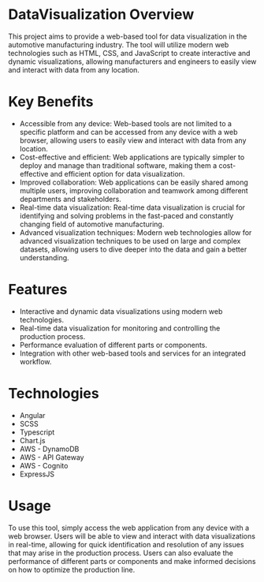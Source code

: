 # DataVisualization Overview

This project aims to provide a web-based tool for data visualization in the automotive manufacturing industry. The tool will utilize modern web technologies such as HTML, CSS, and JavaScript to create interactive and dynamic visualizations, allowing manufacturers and engineers to easily view and interact with data from any location.

# Key Benefits
- Accessible from any device: Web-based tools are not limited to a specific platform and can be accessed from any device with a web browser, allowing users to easily view and interact with data from any location.
- Cost-effective and efficient: Web applications are typically simpler to deploy and manage than traditional software, making them a cost-effective and efficient option for data visualization.
- Improved collaboration: Web applications can be easily shared among multiple users, improving collaboration and teamwork among different departments and stakeholders.
- Real-time data visualization: Real-time data visualization is crucial for identifying and solving problems in the fast-paced and constantly changing field of automotive manufacturing.
- Advanced visualization techniques: Modern web technologies allow for advanced visualization techniques to be used on large and complex datasets, allowing users to dive deeper into the data and gain a better understanding.

# Features
- Interactive and dynamic data visualizations using modern web technologies.
- Real-time data visualization for monitoring and controlling the production process.
- Performance evaluation of different parts or components.
- Integration with other web-based tools and services for an integrated workflow.

# Technologies
- Angular
- SCSS
- Typescript
- Chart.js
- AWS - DynamoDB
- AWS - API Gateway
- AWS - Cognito
- ExpressJS

# Usage
To use this tool, simply access the web application from any device with a web browser. Users will be able to view and interact with data visualizations in real-time, allowing for quick identification and resolution of any issues that may arise in the production process. Users can also evaluate the performance of different parts or components and make informed decisions on how to optimize the production line.
